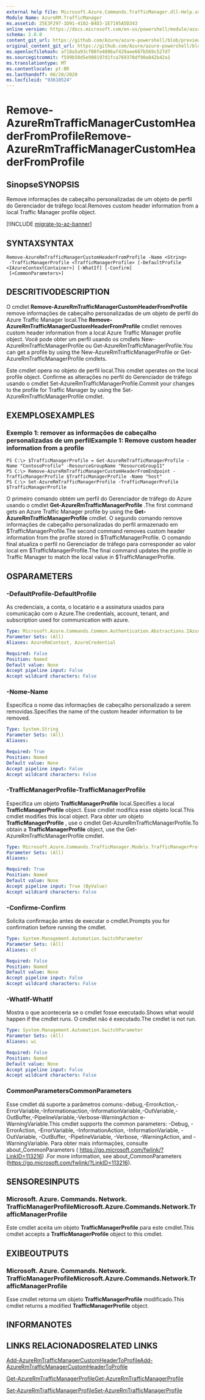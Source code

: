 ```yaml
---
external help file: Microsoft.Azure.Commands.TrafficManager.dll-Help.xml
Module Name: AzureRM.TrafficManager
ms.assetid: 25E3F297-1D91-4102-B4D3-1E7195A5D343
online version: https://docs.microsoft.com/en-us/powershell/module/azurerm.trafficmanager/remove-azurermtrafficmanagercustomheaderfromprofile
schema: 2.0.0
content_git_url: https://github.com/Azure/azure-powershell/blob/preview/src/ResourceManager/TrafficManager/Commands.TrafficManager2/help/Remove-AzureRmTrafficManagerCustomHeaderFromProfile.md
original_content_git_url: https://github.com/Azure/azure-powershell/blob/preview/src/ResourceManager/TrafficManager/Commands.TrafficManager2/help/Remove-AzureRmTrafficManagerCustomHeaderFromProfile.md
ms.openlocfilehash: af18a5a93cf08fe4806af429aee667b569c527d7
ms.sourcegitcommit: f599b50d5e980197d1fca769378df90a842b42a1
ms.translationtype: MT
ms.contentlocale: pt-BR
ms.lasthandoff: 08/20/2020
ms.locfileid: "93610524"
---
```

# <span data-ttu-id="a09a2-101">Remove-AzureRmTrafficManagerCustomHeaderFromProfile</span><span class="sxs-lookup"><span data-stu-id="a09a2-101">Remove-AzureRmTrafficManagerCustomHeaderFromProfile</span></span>

## <span data-ttu-id="a09a2-102">Sinopse</span><span class="sxs-lookup"><span data-stu-id="a09a2-102">SYNOPSIS</span></span>
<span data-ttu-id="a09a2-103">Remove informações de cabeçalho personalizadas de um objeto de perfil do Gerenciador de tráfego local.</span><span class="sxs-lookup"><span data-stu-id="a09a2-103">Removes custom header information from a local Traffic Manager profile object.</span></span>

[!INCLUDE [migrate-to-az-banner](../../includes/migrate-to-az-banner.md)]

## <span data-ttu-id="a09a2-104">SYNTAX</span><span class="sxs-lookup"><span data-stu-id="a09a2-104">SYNTAX</span></span>

```
Remove-AzureRmTrafficManagerCustomHeaderFromProfile -Name <String>
 -TrafficManagerProfile <TrafficManagerProfile> [-DefaultProfile <IAzureContextContainer>] [-WhatIf] [-Confirm]
 [<CommonParameters>]
```

## <span data-ttu-id="a09a2-105">DESCRITIVO</span><span class="sxs-lookup"><span data-stu-id="a09a2-105">DESCRIPTION</span></span>
<span data-ttu-id="a09a2-106">O cmdlet **Remove-AzureRmTrafficManagerCustomHeaderFromProfile** remove informações de cabeçalho personalizadas de um objeto de perfil do Azure Traffic Manager local.</span><span class="sxs-lookup"><span data-stu-id="a09a2-106">The **Remove-AzureRmTrafficManagerCustomHeaderFromProfile** cmdlet removes custom header information from a local Azure Traffic Manager profile object.</span></span>
<span data-ttu-id="a09a2-107">Você pode obter um perfil usando os cmdlets New-AzureRmTrafficManagerProfile ou Get-AzureRmTrafficManagerProfile.</span><span class="sxs-lookup"><span data-stu-id="a09a2-107">You can get a profile by using the New-AzureRmTrafficManagerProfile or Get-AzureRmTrafficManagerProfile cmdlets.</span></span>

<span data-ttu-id="a09a2-108">Este cmdlet opera no objeto de perfil local.</span><span class="sxs-lookup"><span data-stu-id="a09a2-108">This cmdlet operates on the local profile object.</span></span>
<span data-ttu-id="a09a2-109">Confirme as alterações no perfil do Gerenciador de tráfego usando o cmdlet Set-AzureRmTrafficManagerProfile.</span><span class="sxs-lookup"><span data-stu-id="a09a2-109">Commit your changes to the profile for Traffic Manager by using the Set-AzureRmTrafficManagerProfile cmdlet.</span></span>

## <span data-ttu-id="a09a2-110">EXEMPLOS</span><span class="sxs-lookup"><span data-stu-id="a09a2-110">EXAMPLES</span></span>

### <span data-ttu-id="a09a2-111">Exemplo 1: remover as informações de cabeçalho personalizadas de um perfil</span><span class="sxs-lookup"><span data-stu-id="a09a2-111">Example 1: Remove custom header information from a profile</span></span>
```
PS C:\> $TrafficManagerProfile = Get-AzureRmTrafficManagerProfile -Name "ContosoProfile" -ResourceGroupName "ResourceGroup11"
PS C:\> Remove-AzureRmTrafficManagerCustomHeaderFromEndpoint -TrafficManagerProfile $TrafficManagerProfile -Name "host"
PS C:\> Set-AzureRmTrafficManagerProfile -TrafficManagerProfile $TrafficManagerProfile
```

<span data-ttu-id="a09a2-112">O primeiro comando obtém um perfil do Gerenciador de tráfego do Azure usando o cmdlet **Get-AzureRmTrafficManagerProfile** .</span><span class="sxs-lookup"><span data-stu-id="a09a2-112">The first command gets an Azure Traffic Manager profile by using the **Get-AzureRmTrafficManagerProfile** cmdlet.</span></span>
<span data-ttu-id="a09a2-113">O segundo comando remove informações de cabeçalho personalizadas do perfil armazenado em $TrafficManagerProfile.</span><span class="sxs-lookup"><span data-stu-id="a09a2-113">The second command removes custom header information from the profile stored in $TrafficManagerProfile.</span></span>
<span data-ttu-id="a09a2-114">O comando final atualiza o perfil no Gerenciador de tráfego para corresponder ao valor local em $TrafficManagerProfile.</span><span class="sxs-lookup"><span data-stu-id="a09a2-114">The final command updates the profile in Traffic Manager to match the local value in $TrafficManagerProfile.</span></span>

## <span data-ttu-id="a09a2-115">OS</span><span class="sxs-lookup"><span data-stu-id="a09a2-115">PARAMETERS</span></span>

### <span data-ttu-id="a09a2-116">-DefaultProfile</span><span class="sxs-lookup"><span data-stu-id="a09a2-116">-DefaultProfile</span></span>
<span data-ttu-id="a09a2-117">As credenciais, a conta, o locatário e a assinatura usados para comunicação com o Azure.</span><span class="sxs-lookup"><span data-stu-id="a09a2-117">The credentials, account, tenant, and subscription used for communication with azure.</span></span>

```yaml
Type: Microsoft.Azure.Commands.Common.Authentication.Abstractions.IAzureContextContainer
Parameter Sets: (All)
Aliases: AzureRmContext, AzureCredential

Required: False
Position: Named
Default value: None
Accept pipeline input: False
Accept wildcard characters: False
```

### <span data-ttu-id="a09a2-118">-Nome</span><span class="sxs-lookup"><span data-stu-id="a09a2-118">-Name</span></span>
<span data-ttu-id="a09a2-119">Especifica o nome das informações de cabeçalho personalizado a serem removidas.</span><span class="sxs-lookup"><span data-stu-id="a09a2-119">Specifies the name of the custom header information to be removed.</span></span>

```yaml
Type: System.String
Parameter Sets: (All)
Aliases:

Required: True
Position: Named
Default value: None
Accept pipeline input: False
Accept wildcard characters: False
```

### <span data-ttu-id="a09a2-120">-TrafficManagerProfile</span><span class="sxs-lookup"><span data-stu-id="a09a2-120">-TrafficManagerProfile</span></span>
<span data-ttu-id="a09a2-121">Especifica um objeto **TrafficManagerProfile** local.</span><span class="sxs-lookup"><span data-stu-id="a09a2-121">Specifies a local **TrafficManagerProfile** object.</span></span>
<span data-ttu-id="a09a2-122">Esse cmdlet modifica esse objeto local.</span><span class="sxs-lookup"><span data-stu-id="a09a2-122">This cmdlet modifies this local object.</span></span>
<span data-ttu-id="a09a2-123">Para obter um objeto **TrafficManagerProfile** , use o cmdlet Get-AzureRmTrafficManagerProfile.</span><span class="sxs-lookup"><span data-stu-id="a09a2-123">To obtain a **TrafficManagerProfile** object, use the Get-AzureRmTrafficManagerProfile cmdlet.</span></span>

```yaml
Type: Microsoft.Azure.Commands.TrafficManager.Models.TrafficManagerProfile
Parameter Sets: (All)
Aliases:

Required: True
Position: Named
Default value: None
Accept pipeline input: True (ByValue)
Accept wildcard characters: False
```

### <span data-ttu-id="a09a2-124">-Confirme</span><span class="sxs-lookup"><span data-stu-id="a09a2-124">-Confirm</span></span>
<span data-ttu-id="a09a2-125">Solicita confirmação antes de executar o cmdlet.</span><span class="sxs-lookup"><span data-stu-id="a09a2-125">Prompts you for confirmation before running the cmdlet.</span></span>

```yaml
Type: System.Management.Automation.SwitchParameter
Parameter Sets: (All)
Aliases: cf

Required: False
Position: Named
Default value: None
Accept pipeline input: False
Accept wildcard characters: False
```

### <span data-ttu-id="a09a2-126">-WhatIf</span><span class="sxs-lookup"><span data-stu-id="a09a2-126">-WhatIf</span></span>
<span data-ttu-id="a09a2-127">Mostra o que aconteceria se o cmdlet fosse executado.</span><span class="sxs-lookup"><span data-stu-id="a09a2-127">Shows what would happen if the cmdlet runs.</span></span> <span data-ttu-id="a09a2-128">O cmdlet não é executado.</span><span class="sxs-lookup"><span data-stu-id="a09a2-128">The cmdlet is not run.</span></span>

```yaml
Type: System.Management.Automation.SwitchParameter
Parameter Sets: (All)
Aliases: wi

Required: False
Position: Named
Default value: None
Accept pipeline input: False
Accept wildcard characters: False
```

### <span data-ttu-id="a09a2-129">CommonParameters</span><span class="sxs-lookup"><span data-stu-id="a09a2-129">CommonParameters</span></span>
<span data-ttu-id="a09a2-130">Esse cmdlet dá suporte a parâmetros comuns:-debug,-ErrorAction,-ErrorVariable,-Informationaction,-InformationVariable,-OutVariable,-OutBuffer,-PipelineVariable,-Verbose-WarningAction e-WarningVariable.</span><span class="sxs-lookup"><span data-stu-id="a09a2-130">This cmdlet supports the common parameters: -Debug, -ErrorAction, -ErrorVariable, -InformationAction, -InformationVariable, -OutVariable, -OutBuffer, -PipelineVariable, -Verbose, -WarningAction, and -WarningVariable.</span></span> <span data-ttu-id="a09a2-131">Para obter mais informações, consulte about_CommonParameters ( https://go.microsoft.com/fwlink/?LinkID=113216) .</span><span class="sxs-lookup"><span data-stu-id="a09a2-131">For more information, see about_CommonParameters (https://go.microsoft.com/fwlink/?LinkID=113216).</span></span>

## <span data-ttu-id="a09a2-132">SENSORES</span><span class="sxs-lookup"><span data-stu-id="a09a2-132">INPUTS</span></span>

### <span data-ttu-id="a09a2-133">Microsoft. Azure. Commands. Network. TrafficManagerProfile</span><span class="sxs-lookup"><span data-stu-id="a09a2-133">Microsoft.Azure.Commands.Network.TrafficManagerProfile</span></span>
<span data-ttu-id="a09a2-134">Este cmdlet aceita um objeto **TrafficManagerProfile** para este cmdlet.</span><span class="sxs-lookup"><span data-stu-id="a09a2-134">This cmdlet accepts a **TrafficManagerProfile** object to this cmdlet.</span></span>

## <span data-ttu-id="a09a2-135">EXIBE</span><span class="sxs-lookup"><span data-stu-id="a09a2-135">OUTPUTS</span></span>

### <span data-ttu-id="a09a2-136">Microsoft. Azure. Commands. Network. TrafficManagerProfile</span><span class="sxs-lookup"><span data-stu-id="a09a2-136">Microsoft.Azure.Commands.Network.TrafficManagerProfile</span></span>
<span data-ttu-id="a09a2-137">Esse cmdlet retorna um objeto **TrafficManagerProfile** modificado.</span><span class="sxs-lookup"><span data-stu-id="a09a2-137">This cmdlet returns a modified **TrafficManagerProfile** object.</span></span>

## <span data-ttu-id="a09a2-138">INFORMA</span><span class="sxs-lookup"><span data-stu-id="a09a2-138">NOTES</span></span>

## <span data-ttu-id="a09a2-139">LINKS RELACIONADOS</span><span class="sxs-lookup"><span data-stu-id="a09a2-139">RELATED LINKS</span></span>

[<span data-ttu-id="a09a2-140">Add-AzureRmTrafficManagerCustomHeaderToProfile</span><span class="sxs-lookup"><span data-stu-id="a09a2-140">Add-AzureRmTrafficManagerCustomHeaderToProfile</span></span>](./Add-AzureRmTrafficManagerCustomHeaderToProfile.md)

[<span data-ttu-id="a09a2-141">Get-AzureRmTrafficManagerProfile</span><span class="sxs-lookup"><span data-stu-id="a09a2-141">Get-AzureRmTrafficManagerProfile</span></span>](./Get-AzureRmTrafficManagerProfile.md)

[<span data-ttu-id="a09a2-142">Set-AzureRmTrafficManagerProfile</span><span class="sxs-lookup"><span data-stu-id="a09a2-142">Set-AzureRmTrafficManagerProfile</span></span>](./Set-AzureRmTrafficManagerProfile.md)
